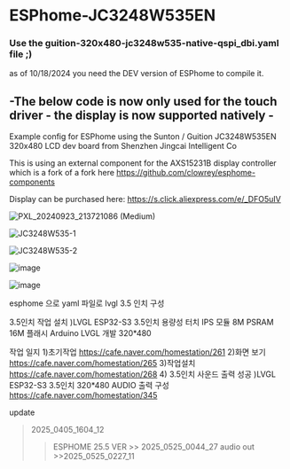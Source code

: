 # ESPhome-JC3248W535EN


### Use the guition-320x480-jc3248w535-native-qspi_dbi.yaml file ;) 
as of 10/18/2024 you need the DEV version of ESPhome to compile it. 

## -The below code is now only used for the touch driver - the display is now supported natively -

Example config for ESPhome using the Sunton / Guition JC3248W535EN 320x480 LCD dev board from Shenzhen Jingcai Intelligent Co

This is using an external component for the AXS15231B display controller which is a fork of a fork here https://github.com/clowrey/esphome-components

Display can be purchased here: https://s.click.aliexpress.com/e/_DFO5uIV

![PXL_20240923_213721086 (Medium)](https://github.com/user-attachments/assets/bf265af9-d540-4c37-9f80-43b1947c548c)

![JC3248W535-1](https://github.com/user-attachments/assets/8bbe643f-7f15-479f-958d-1e601d22e327)

![JC3248W535-2](https://github.com/user-attachments/assets/5ced7374-3ca7-42e9-bc00-cb662bc2396b)

![image](https://github.com/user-attachments/assets/42072f41-5b63-4ae7-998a-1116b069fa54)

![image](https://github.com/user-attachments/assets/47d92c88-d1bc-4007-aac4-d592c234fc0a)


esphome 으로 yaml 파일로  lvgl 3.5 인치  구성 

3.5인치 작업 설치 )LVGL ESP32-S3 3.5인치 용량성 터치 IPS 모듈 8M PSRAM 16M 플래시 Arduino LVGL 개발 320*480

작업 일지
1)초기작업
https://cafe.naver.com/homestation/261
2)화면 보기
https://cafe.naver.com/homestation/265
3)작업설치
https://cafe.naver.com/homestation/268
4) 3.5인치 사운드 출력 성공 )LVGL ESP32-S3 3.5인치 320*480 AUDIO 출력 구성
https://cafe.naver.com/homestation/345

update 
> 2025_0405_1604_12  
>> ESPHOME 25.5 VER >> 2025_0525_0044_27 
>> audio out >>2025_0525_0227_11
